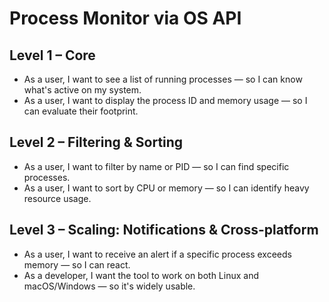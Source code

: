 # Process Monitor via OS API

## Level 1 – Core
- As a user, I want to see a list of running processes — so I can know what's active on my system.
- As a user, I want to display the process ID and memory usage — so I can evaluate their footprint.

## Level 2 – Filtering & Sorting
- As a user, I want to filter by name or PID — so I can find specific processes.
- As a user, I want to sort by CPU or memory — so I can identify heavy resource usage.

## Level 3 – Scaling: Notifications & Cross-platform
- As a user, I want to receive an alert if a specific process exceeds memory — so I can react.
- As a developer, I want the tool to work on both Linux and macOS/Windows — so it's widely usable.
